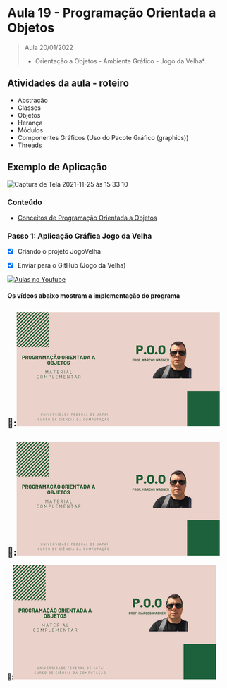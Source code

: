 # Aula 19 - Programação Orientada a Objetos

> Aula 20/01/2022
> 
>  * Orientação a Objetos - Ambiente Gráfico - Jogo da Velha*

## Atividades da aula - roteiro
- Abstração
- Classes
- Objetos
- Herança
- Módulos
- Componentes Gráficos (Uso do Pacote Gráfico (graphics))
- Threads

## Exemplo de Aplicação 
![Captura de Tela 2021-11-25 às 15 33 10](https://user-images.githubusercontent.com/81576640/143488695-1fe16759-ebd0-493a-a5f7-2281b0b41499.png)



### Conteúdo
- [Conceitos de Programação Orientada a Objetos](Conteudo_POO.pdf)


### Passo 1: Aplicação Gráfica Jogo da Velha
- [x]  Criando o projeto JogoVelha

- [x]  Enviar para o GitHub (Jogo da Velha) 


[![Aulas no Youtube](https://github.com/marcoswagner-commits/gestao_obras_aula_daw/blob/cb3e2ea9547f9ddc831277f07919c3e78451eb92/yt-icon.png)](https://www.youtube.com/channel/UCfO-aJxKLqau0TnL0AfNAvA)

####  Os vídeos abaixo mostram a implementação do programa

🥇:[![material complementar aula19](Capa_Videos_POO.png)](https://www.youtube.com/watch?v=jI96qfhA5ZA)
-
🥇:[![material complementar aula19](Capa_Videos_POO.png)](https://www.youtube.com/watch?v=ViyZSVQHkP8)
-
🥇:[![material complementar aula19](Capa_Videos_POO.png)](https://www.youtube.com/watch?v=ViyZSVQHkP8)





